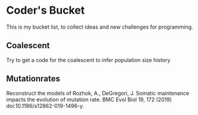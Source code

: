 # Coder's Bucket
This is my bucket list, to collect ideas and new challenges for programming.
## Coalescent
Try to get a code for the coalescent to infer population size history
## Mutationrates
Reconstruct the models of <italic>Rozhok, A., DeGregori, J. Somatic maintenance impacts the evolution of mutation rate. BMC Evol Biol 19, 172 (2019) doi:10.1186/s12862-019-1496-y</italic>.
